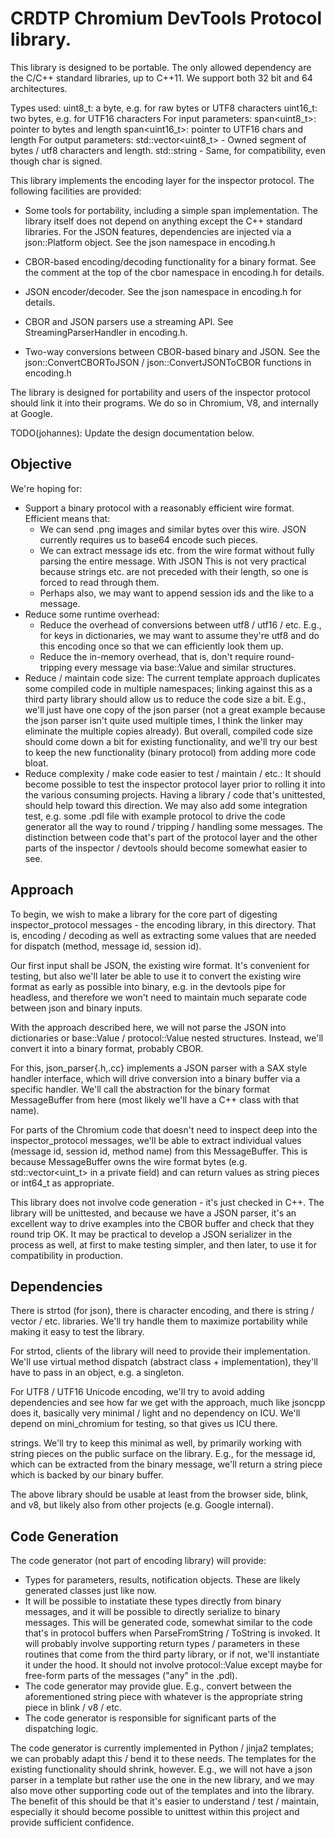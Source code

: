 # CRDTP Chromium DevTools Protocol library.

This library is designed to be portable. The only allowed dependency
are the C/C++ standard libraries, up to C++11. We support both 32 bit
and 64 architectures.

Types used:
uint8_t: a byte, e.g. for raw bytes or UTF8 characters
uint16_t: two bytes, e.g. for UTF16 characters
For input parameters:
   span<uint8_t>: pointer to bytes and length
   span<uint16_t>: pointer to UTF16 chars and length
For output parameters:
   std::vector<uint8_t> - Owned segment of bytes / utf8 characters and length.
   std::string - Same, for compatibility, even though char is signed.

This library implements the encoding layer for the inspector protocol.
The following facilities are provided:

- Some tools for portability, including a simple span implementation.
  The library itself does not depend on anything except the C++ standard
  libraries. For the JSON features, dependencies are injected via a
  json::Platform object. See the json namespace in encoding.h

- CBOR-based encoding/decoding functionality for a binary format. See the
  comment at the top of the cbor namespace in encoding.h for details.

- JSON encoder/decoder. See the json namespace in encoding.h for details.

- CBOR and JSON parsers use a streaming API. See StreamingParserHandler
  in encoding.h.

- Two-way conversions between CBOR-based binary and JSON. See the
  json::ConvertCBORToJSON / json::ConvertJSONToCBOR functions in encoding.h

The library is designed for portability and users of the inspector protocol
should link it into their programs. We do so in Chromium, V8, and
internally at Google.

TODO(johannes): Update the design documentation below.

## Objective

We're hoping for:

- Support a binary protocol with a reasonably efficient wire format.
  Efficient means that:
  - We can send .png images and similar bytes over this wire.
    JSON currently requires us to base64 encode such pieces.
  - We can extract message ids etc. from the wire format without
    fully parsing the entire message. With JSON This is not very
    practical because strings etc. are not preceded with their length,
    so one is forced to read through them.
  - Perhaps also, we may want to append session ids and the like to a message.
- Reduce some runtime overhead:
  - Reduce the overhead of conversions between utf8 / utf16 / etc.
    E.g., for keys in dictionaries, we may want to assume they're utf8
    and do this encoding once so that we can efficiently look them up.
  - Reduce the in-memory overhead, that is, don't require round-tripping
    every message via base::Value and similar structures.
- Reduce / maintain code size: The current template approach duplicates some
  compiled code in multiple namespaces; linking against this as a third party
  library should allow us to reduce the code size a bit. E.g., we'll just have
  one copy of the json parser (not a great example because the json parser isn't
  quite used multiple times, I think the linker may eliminate the multiple
  copies already). But overall, compiled code size should come down a bit for
  existing functionality, and we'll try our best to keep the new functionality
  (binary protocol) from adding more code bloat.
- Reduce complexity / make code easier to test / maintain / etc.: It should
  become possible to test the inspector protocol layer prior to rolling it into
  the various consuming projects. Having a library / code that's unittested,
  should help toward this direction. We may also add some integration test,
  e.g. some .pdl file with example protocol to drive the code generator
  all the way to round / tripping / handling some messages.
  The distinction between code that's part of the protocol layer and the other
  parts of the inspector / devtools should become somewhat easier to see.

## Approach

To begin, we wish to make a library for the core part of digesting
inspector_protocol messages - the encoding library, in this directory. That is,
encoding / decoding as well as extracting some values that are needed for
dispatch (method, message id, session id).

Our first input shall be JSON, the existing wire format. It's convenient for
testing, but also we'll later be able to use it to convert the existing wire
format as early as possible into binary, e.g. in the devtools pipe for headless,
and therefore we won't need to maintain much separate code between json and
binary inputs.

With the approach described here, we will not parse the JSON into dictionaries
or base::Value / protocol::Value nested structures. Instead, we'll convert it
into a binary format, probably CBOR.

For this, json_parser{.h,.cc} implements a JSON parser with a SAX style
handler interface, which will drive conversion into a binary buffer via a
specific handler. We'll call the abstraction for the binary format
MessageBuffer from here (most likely we'll have a C++ class with that name).

For parts of the Chromium code that doesn't need to inspect deep into the
inspector_protocol messages, we'll be able to extract individual values (message
id, session id, method name) from this MessageBuffer.  This is because
MessageBuffer owns the wire format bytes (e.g. std::vector<uint_t> in a private
field) and can return values as string pieces or int64_t as appropriate.

This library does not involve code generation - it's just checked in C++. The
library will be unittested, and because we have a JSON parser, it's an excellent
way to drive examples into the CBOR buffer and check that they round trip OK. It
may be practical to develop a JSON serializer in the process as well, at first to
make testing simpler, and then later, to use it for compatibility in production.

## Dependencies

There is strtod (for json), there is character encoding, and there is
string / vector / etc. libraries. We'll try handle them to maximize
portability while making it easy to test the library.

For strtod, clients of the library will need to provide their
implementation. We'll use virtual method dispatch (abstract class +
implementation), they'll have to pass in an object, e.g. a singleton.

For UTF8 / UTF16 Unicode encoding, we'll try to avoid adding dependencies and
see how far we get with the approach, much like jsoncpp does it, basically very
minimal / light and no dependency on ICU. We'll depend on mini_chromium for
testing, so that gives us ICU there.

strings. We'll try to keep this minimal as well, by primarily working with
string pieces on the public surface on the library. E.g., for the message id,
which can be extracted from the binary message, we'll return a string piece
which is backed by our binary buffer.

The above library should be usable at least from the browser side, blink, and
v8, but likely also from other projects (e.g. Google internal).

## Code Generation

The code generator (not part of encoding library) will provide:

* Types for parameters, results, notification objects. These are likely
  generated classes just like now.
* It will be possible to instatiate these types directly from binary messages,
  and it will be possible to directly serialize to binary messages.  This will
  be generated code, somewhat similar to the code that's in protocol buffers
  when ParseFromString / ToString is invoked.  It will probably involve
  supporting return types / parameters in these routines that come from the
  third party library, or if not, we'll instantiate it under the hood. It should
  not involve protocol::Value except maybe for free-form parts of the messages
  ("any" in the .pdl).
* The code generator may provide glue.  E.g., convert between the
  aforementioned string piece with whatever is the appropriate string piece in
  blink / v8 / etc.
* The code generator is responsible for significant parts of the dispatching
  logic.

The code generator is currently implemented in Python / jinja2 templates; we can
probably adapt this / bend it to these needs. The templates for the existing
functionality should shrink, however. E.g., we will not have a json parser in a
template but rather use the one in the new library, and we may also move other
supporting code out of the templates and into the library. The benefit of this
should be that it's easier to understand / test / maintain, especially it should
become possible to unittest within this project and provide sufficient
confidence.
